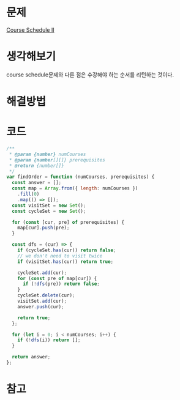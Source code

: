 # 문제

[Course Schedule II](https://leetcode.com/problems/course-schedule-ii/)

# 생각해보기

course schedule문제와 다른 점은 수강해야 하는 순서를 리턴하는 것이다.

# 해결방법

# 코드

```js
/**
 * @param {number} numCourses
 * @param {number[][]} prerequisites
 * @return {number[]}
 */
var findOrder = function (numCourses, prerequisites) {
  const answer = [];
  const map = Array.from({ length: numCourses })
    .fill(0)
    .map(() => []);
  const visitSet = new Set();
  const cycleSet = new Set();

  for (const [cur, pre] of prerequisites) {
    map[cur].push(pre);
  }

  const dfs = (cur) => {
    if (cycleSet.has(cur)) return false;
    // we don't need to visit twice
    if (visitSet.has(cur)) return true;

    cycleSet.add(cur);
    for (const pre of map[cur]) {
      if (!dfs(pre)) return false;
    }
    cycleSet.delete(cur);
    visitSet.add(cur);
    answer.push(cur);

    return true;
  };

  for (let i = 0; i < numCourses; i++) {
    if (!dfs(i)) return [];
  }

  return answer;
};
```

# 참고
